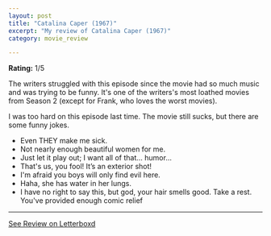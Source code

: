```yaml
---
layout: post
title: "Catalina Caper (1967)"
excerpt: "My review of Catalina Caper (1967)"
category: movie_review

---
```


**Rating:** 1/5

The writers struggled with this episode since the movie had so much music and was trying to be funny. It's one of the writers's most loathed movies from Season 2 (except for Frank, who loves the worst movies).

I was too hard on this episode last time. The movie still sucks, but there are some funny jokes.

* Even THEY make me sick.
* Not nearly enough beautiful women for me.
* Just let it play out; I want all of that... humor...
* That's us, you fool! It’s an exterior shot!
* I'm afraid you boys will only find evil here.
* Haha, she has water in her lungs.
* I have no right to say this, but god, your hair smells good.
Take a rest. You've provided enough comic relief

<hr>

[See Review on Letterboxd](https://boxd.it/8UCRVD)
